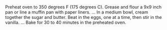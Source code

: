 Preheat oven to 350 degrees F (175 degrees C). Grease and flour a 9x9 inch pan or line a muffin pan with paper liners. ...
In a medium bowl, cream together the sugar and butter. Beat in the eggs, one at a time, then stir in the vanilla. ...
Bake for 30 to 40 minutes in the preheated oven.